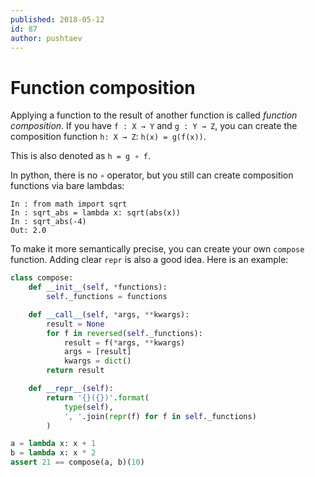 ```yaml
---
published: 2018-05-12
id: 87
author: pushtaev
---
```


# Function composition

Applying a function to the result of another function is called *function composition*.
If you have `f : X → Y` and `g : Y → Z`, you can create the composition function `h: X → Z`: `h(x) = g(f(x))`.

This is also denoted as `h = g ∘ f`.

In python, there is no `∘` operator, but you still can create composition functions via bare lambdas:

```ipython
In : from math import sqrt
In : sqrt_abs = lambda x: sqrt(abs(x))
In : sqrt_abs(-4)
Out: 2.0
```

To make it more semantically precise, you can create your own `compose` function. Adding clear `repr` is also a good idea. Here is an example:

```python
class compose:
    def __init__(self, *functions):
        self._functions = functions

    def __call__(self, *args, **kwargs):
        result = None
        for f in reversed(self._functions):
            result = f(*args, **kwargs)
            args = [result]
            kwargs = dict()
        return result

    def __repr__(self):
        return '{}({})'.format(
            type(self),
            ', '.join(repr(f) for f in self._functions)
        )
```

```python {hide} {continue}
a = lambda x: x + 1
b = lambda x: x * 2
assert 21 == compose(a, b)(10)
```
